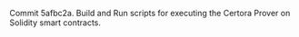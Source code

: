 Commit 5afbc2a.                    Build and Run scripts for executing the Certora Prover on Solidity smart contracts.